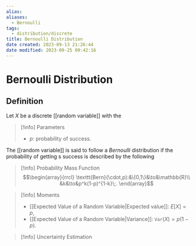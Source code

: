 ```yaml
---
alias: 
aliases:
  - Bernoulli
tags:
  - distribution/discrete
title: Bernoulli Distribution
date created: 2023-09-13 21:26:44
date modified: 2023-09-25 09:42:16
---
```


# Bernoulli Distribution

## Definition

Let $X$ be a discrete [[random variable]] with the

> [!info] Parameters
> - $p$: probability of success.

The [[random variable]] is said to follow a _Bernoulli_ distribution if the probability of getting s success is described by the following

> [!info] Probability Mass Function
> $$\begin{array}{rrcl}
> \texttt{Bern}(\cdot,p):&\{0,1\}&\to&\mathbb{R}\\
> &k&\to&p^k(1-p)^{1-k}\;.
> \end{array}$$

> [!info] Moments
> - [[Expected Value of a Random Variable|Expected value]]: $E[X]=p$,
> - [[Expected Value of a Random Variable|Variance]]: $\texttt{Var}(X)=p(1-p)$.

> [!info] Uncertainty Estimation
>